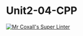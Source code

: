 # Unit2-04-CPP
[![Mr Coxall's Super Linter](https://github.com/ICS3U-C-Programming-DylanMuta007/Unit2-04-CPP/workflows/Mr%20Coxall's%20Super%20Linter/badge.svg)](https://github.com/ICS3U-C-Programming-DylanMuta007/Unit2-04-CPP/actions/)
